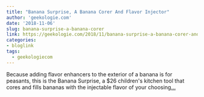 ```yaml
---
title: "Banana Surprise, A Banana Corer And Flavor Injector"
author: 'geekologie.com'
date: '2018-11-06'
slug: banana-surprise-a-banana-corer
link: https://geekologie.com/2018/11/banana-surprise-a-banana-corer-and-flavo.php
categories:
- bloglink
tags:
  - geekologiecom
---
```


Because adding flavor enhancers to the exterior of a banana is for peasants, this is the Banana Surprise, a $26 children's kitchen tool that cores and fills bananas with the injectable flavor of your choosing[... <i class="fas fa-external-link-alt"></i>](https://geekologie.com/2018/11/banana-surprise-a-banana-corer-and-flavo.php)


